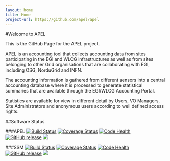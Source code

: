 ```yaml
---
layout: home
title: Home
project-url: https://github.com/apel/apel
---
```


#Welcome to APEL

This is the GitHub Page for the APEL project.

APEL is an accounting tool that collects accounting data from sites participating in the EGI and WLCG infrastructures as well as from sites belonging to other Grid organisations that are collaborating with EGI, including OSG, NorduGrid and INFN.

The accounting information is gathered from different sensors into a central accounting database where it is processed to generate statistical summaries that are available through the EGI/WLCG Accounting Portal.

Statistics are available for view in different detail by Users, VO Managers, Site Administrators and anonymous users according to well defined access rights. 

##Software Status

###APEL
[![Build Status](https://travis-ci.org/apel/apel.svg?branch=dev)](https://travis-ci.org/apel/apel)
[![Coverage Status](https://coveralls.io/repos/apel/apel/badge.svg?branch=dev)](https://coveralls.io/r/apel/apel?branch=dev)
[![Code Health](https://landscape.io/github/apel/apel/dev/landscape.svg?style=flat)](https://landscape.io/github/apel/apel/dev)
[![GitHub release](https://img.shields.io/github/release/apel/apel.svg)](https://github.com/apel/apel/releases/latest)
[![](https://img.shields.io/github/issues-raw/apel/apel.svg)](https://github.com/apel/apel/issues)

###SSM
[![Build Status](https://travis-ci.org/apel/ssm.svg?branch=dev)](https://travis-ci.org/apel/ssm)
[![Coverage Status](https://coveralls.io/repos/apel/ssm/badge.svg?branch=dev)](https://coveralls.io/r/apel/ssm?branch=dev)
[![Code Health](https://landscape.io/github/apel/ssm/dev/landscape.svg?style=flat)](https://landscape.io/github/apel/ssm/dev)
[![GitHub release](https://img.shields.io/github/release/apel/ssm.svg)](https://github.com/apel/ssm/releases/latest)
[![](https://img.shields.io/github/issues-raw/apel/ssm.svg)](https://github.com/apel/ssm/issues)
